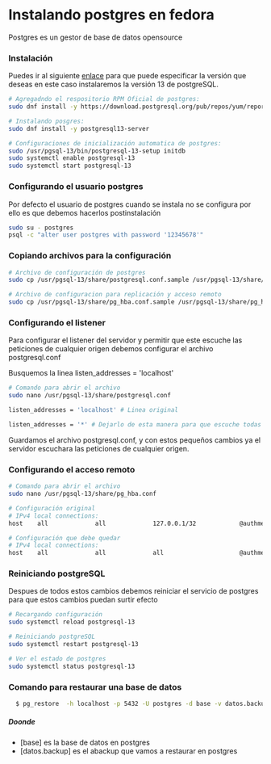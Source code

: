 # Instalando postgres en fedora
Postgres es un gestor de base de datos opensource 
### Instalación
Puedes ir al siguiente [enlace](https://www.postgresql.org/download/linux/redhat/) para que puede especificar la versión que deseas en este caso instalaremos la versión 13 de postgreSQL.

```sh  
# Agregadndo el respositorio RPM Oficial de postgres:
sudo dnf install -y https://download.postgresql.org/pub/repos/yum/reporpms/F-38-x86_64/pgdg-fedora-repo-latest.noarch.rpm

# Instalando posgres:
sudo dnf install -y postgresql13-server

# Configuraciones de inicialización automatica de postgres:
sudo /usr/pgsql-13/bin/postgresql-13-setup initdb
sudo systemctl enable postgresql-13
sudo systemctl start postgresql-13
``` 
### Configurando el usuario postgres
Por defecto el usuario de postgres cuando se instala no se configura por ello es que debemos hacerlos postinstalación
```sh
sudo su - postgres
psql -c "alter user postgres with password '12345678'" 
```
### Copiando archivos para la configuración
```sh
# Archivo de configuración de postgres
sudo cp /usr/pgsql-13/share/postgresql.conf.sample /usr/pgsql-13/share/postgresql.conf

# Archivo de configuracion para replicación y acceso remoto
sudo cp /usr/pgsql-13/share/pg_hba.conf.sample /usr/pgsql-13/share/pg_hba.conf

```
### Configurando el listener
Para configurar el listener del servidor y permitir que este escuche las peticiones de cualquier origen debemos configurar el archivo postgresql.conf

Busquemos la linea listen_addresses = 'localhost'
```sh
# Comando para abrir el archivo
sudo nano /usr/pgsql-13/share/postgresql.conf

listen_addresses = 'localhost' # Linea original

listen_addresses = '*' # Dejarlo de esta manera para que escuche todas las peticiones
``` 
Guardamos el archivo postgresql.conf, y con estos pequeños cambios ya el servidor escuchara las peticiones de cualquier origen.
### Configurando el acceso remoto
```sh
# Comando para abrir el archivo
sudo nano /usr/pgsql-13/share/pg_hba.conf 

# Configuración original
# IPv4 local connections:
host    all             all             127.0.0.1/32            @authmethodhost@

# Configuración que debe quedar
# IPv4 local connections:
host    all             all             all                     @authmethodhost@

```

### Reiniciando postgreSQL
Despues de todos estos cambios debemos reiniciar el servicio de postgres para que estos cambios puedan surtir efecto

```sh
# Recargando configuración
sudo systemctl reload postgresql-13

# Reiniciando postgreSQL
sudo systemctl restart postgresql-13 

# Ver el estado de postgres 
sudo systemctl status postgresql-13
``` 
### Comando para restaurar una base de datos
```sh
  $ pg_restore  -h localhost -p 5432 -U postgres -d base -v datos.backup 
```
##### Doonde 
* [base] es la base de datos en postgres
* [datos.backup] es el abackup que vamos a restaurar en postgres
